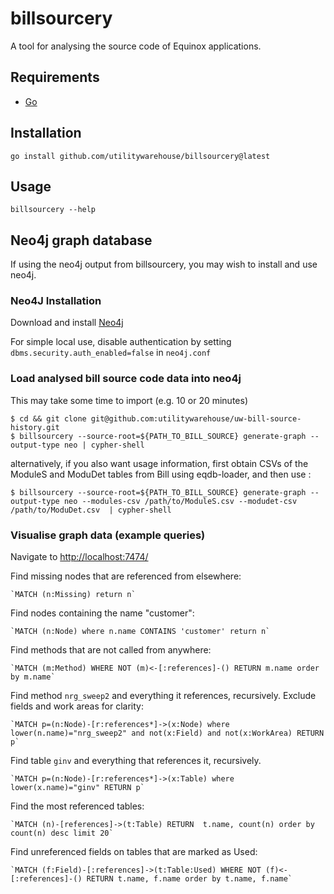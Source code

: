 # billsourcery

A tool for analysing the source code of Equinox applications.

## Requirements

* [Go](https://golang.org/)

## Installation

    go install github.com/utilitywarehouse/billsourcery@latest

## Usage

    billsourcery --help

## Neo4j graph database

If using the neo4j output from billsourcery, you may wish to install and use neo4j.

### Neo4J Installation

Download and install [Neo4j](https://neo4j.com/)

For simple local use, disable authentication by setting `dbms.security.auth_enabled=false` in `neo4j.conf`

### Load analysed bill source code data into neo4j

This may take some time to import (e.g. 10 or 20 minutes)

    $ cd && git clone git@github.com:utilitywarehouse/uw-bill-source-history.git
    $ billsourcery --source-root=${PATH_TO_BILL_SOURCE} generate-graph --output-type neo | cypher-shell

alternatively, if you also want usage information, first obtain CSVs of the ModuleS and ModuDet tables
from Bill using eqdb-loader, and then use :

    $ billsourcery --source-root=${PATH_TO_BILL_SOURCE} generate-graph --output-type neo --modules-csv /path/to/ModuleS.csv --modudet-csv /path/to/ModuDet.csv  | cypher-shell

### Visualise graph data (example queries)

Navigate to [http://localhost:7474/](http://localhost:7474/)

Find missing nodes that are referenced from elsewhere:

    `MATCH (n:Missing) return n`

Find nodes containing the name "customer":

    `MATCH (n:Node) where n.name CONTAINS 'customer' return n`

Find methods that are not called from anywhere:

    `MATCH (m:Method) WHERE NOT (m)<-[:references]-() RETURN m.name order by m.name`

Find method `nrg_sweep2` and everything it references, recursively.  Exclude fields and work areas for clarity:

    `MATCH p=(n:Node)-[r:references*]->(x:Node) where lower(n.name)="nrg_sweep2" and not(x:Field) and not(x:WorkArea) RETURN p`

Find table `ginv` and everything that references it, recursively.

    `MATCH p=(n:Node)-[r:references*]->(x:Table) where lower(x.name)="ginv" RETURN p`

Find the most referenced tables:

    `MATCH (n)-[references]->(t:Table) RETURN  t.name, count(n) order by count(n) desc limit 20`

Find unreferenced fields on tables that are marked as Used:

    `MATCH (f:Field)-[:references]->(t:Table:Used) WHERE NOT (f)<-[:references]-() RETURN t.name, f.name order by t.name, f.name`

